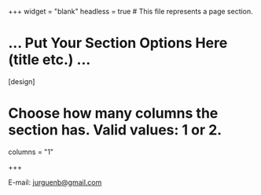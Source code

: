 
+++
widget = "blank"
headless = true  # This file represents a page section.

# ... Put Your Section Options Here (title etc.) ...

[design]
# Choose how many columns the section has. Valid values: 1 or 2.
columns = "1"


+++

E-mail: jurguenb@gmail.com 